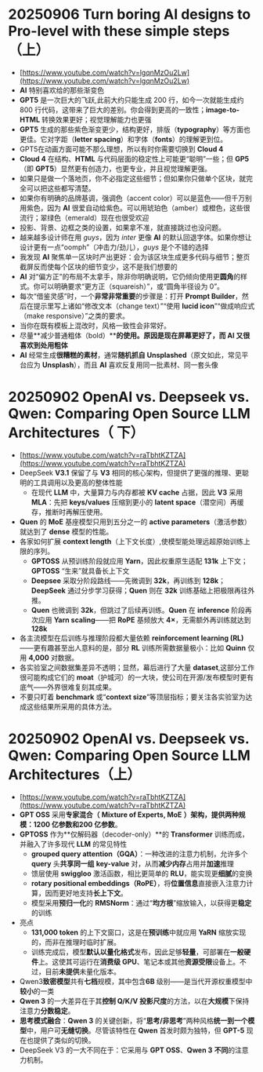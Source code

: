 # 20250906 Turn boring AI designs to Pro-level with these simple steps（上）
+ [https://www.youtube.com/watch?v=lgqnMzOu2Lw](https://www.youtube.com/watch?v=lgqnMzOu2Lw)
+ **AI** 特别喜欢给的那些渐变色
+ **GPT5** 是一次巨大的飞跃,此前大约只能生成 200 行，如今一次就能生成约 800 行代码，这带来了巨大的差别。你会得到更高的一致性；**image-to-HTML** 转换效果更好；视觉理解能力也更强
+ **GPT5** 生成的那些紫色渐变更少，结构更好，排版（**typography**）等方面也更佳。它对字距（**letter spacing**）和字体（**fonts**）的理解更到位。
+ GPT5在动画方面可能不那么理想，所以有时你需要切换到 **Cloud 4**
+ **Cloud 4** 在结构、**HTML** 与代码层面的稳定性上可能更“聪明”一些；但 **GP5**（即 **GPT5**）显然更有创造力，也更专业，并且视觉理解更强。
+ 如果只是做一个落地页，你不必指定这些细节；但如果你只做单个区块，就完全可以把这些都写清楚。
+ 如果你有明确的品牌基调，强调色（accent color）可以是蓝色——但千万别用紫色，因为 **AI** 很爱自动给紫色。可以用琥珀色（amber）或橙色，这些很流行；翠绿色（emerald）现在也很受欢迎
+ 投影、背景、边框之类的设置，如果拿不准，就直接跳过也没问题。
+ 越来越多设计师在用 _guys_，因为 _inter_ 更像 **AI** 的默认回退字体。如果你想让设计更有一点“oomph”（冲击力/劲儿），_guys_ 是个不错的选择
+ 我发现 **AI** 聚焦单一区块时产出更好：会为该区块生成更多代码与细节；整页截屏反而使每个区块的细节变少，这不是我们想要的
+ **AI** 对“偏方正”的布局不太拿手，除非你明确说明，它仍倾向使用更**圆角**的样式。你可以明确要求“更方正（squareish）”，或“圆角半径设为 0”。
+ 每次“借鉴灵感”时，一个**非常非常重要**的步骤是：打开 **Prompt Builder**，然后在提示里写上诸如“修改文本（change text）”“使用 **lucid icon**”“做成响应式（make responsive）”之类的要求。
+ 当你在既有模板上混改时，风格一致性会非常好。
+ 尽量**减少普通粗体（bold）****的使用。原因是现在屏幕更好了，而 ****AI**** 又很喜欢到处用粗体**
+ **AI** 经常生成**很糟糕的素材**，通常**随机抓自 Unsplashed**（原文如此，常见平台应为 **Unsplash**），而且 **AI** 喜欢反复用同一批素材、同一套头像

# 20250902 OpenAI vs. Deepseek vs. Qwen: Comparing Open Source LLM Architectures（ 下）
+ [https://www.youtube.com/watch?v=raTbhtKZTZA](https://www.youtube.com/watch?v=raTbhtKZTZA)
+ DeepSeek **V3.1** 保留了与 **V3** 相同的核心架构，但提供了更强的推理、更聪明的工具调用以及更高的整体性能
    - 在现代 **LLM** 中，大量算力与内存都被 **KV cache** 占据，因此 **V3** 采用 **MLA**：先把 **keys/values** 压缩到更小的 **latent space**（潜空间）再缓存，推断时再解压使用。
+ **Quen** 的 **MoE** 基座模型只用到五分之一的 **active parameters**（激活参数）就达到了 **dense** 模型的性能。
+ 各家如何扩展 **context length**（上下文长度）,使模型能处理远超原始训练上限的序列。
    - **GPTOSS** 从预训练阶段就应用 **Yarn**，因此权重原生适配 **131k** 上下文；**GPTOSS** “生来”就具备长上下文
    - **Deepsee** 采取分阶段路线——先微调到 **32k**，再训练到 **128k**；**DeepSeek** 通过分步学习获得；**Quen** 则在 **32k** 训练基础上把极限再往外推。
    - **Quen** 也微调到 **32k**，但跳过了后续再训练。**Quen** 在 **inference** 阶段再次应用 **Yarn scaling**——把 **RoPE** 基频放大 **4×**，无需额外再训练就达到 **128k**
+ 各主流模型在后训练与推理阶段都大量依赖 **reinforcement learning (RL)**——更有趣甚至出人意料的是，部分 **RL** 训练所需数据量极小：比如 **Quinn** 仅用 **4,000** 对数据。
+ 各实验室之间数据集差异不透明；显然，幕后进行了大量 **dataset**,这部分工作很可能构成它们的 **moat**（护城河）的一大块，使公司在开源/发布模型时更有底气——外界很难复刻其成果。
+ 不要只盯着 **benchmark** 或“**context size**”等顶层指标；要关注各实验室为达成这些结果所采用的具体方法。

# 20250902 OpenAI vs. Deepseek vs. Qwen: Comparing Open Source LLM Architectures（上）
+ [https://www.youtube.com/watch?v=raTbhtKZTZA](https://www.youtube.com/watch?v=raTbhtKZTZA)
+ **GPT OSS** 采用**专家混合（** **Mixture of Experts, MoE** **）****架构，提供两种规模：****1200 亿参数****和****200 亿参数**。
+ **GPTOSS** 作为**仅解码器（decoder-only）**的 **Transformer** 训练而成，并融入了许多现代 **LLM** 的常见特性
    - **grouped query attention（GQA）**：一种改进的注意力机制，允许多个 **query** 头**共享同一组** **key-value** 对，从而**减少内存**占用并**加速**推理
    - 馈层使用 **swiggloo** 激活函数，相比更简单的 **RLU**，能实现更**细腻**的变换
    - **rotary positional embeddings（RoPE）**，将**位置信息**直接嵌入注意力计算，因而更好地支持**长上下文**。
    - 模型采用**预归一化**的 **RMSNorm**：通过“**均方根**”缩放输入，以获得更**稳定**的训练
+ 亮点
    - **131,000 token** 的上下文窗口，这是在**预训练**中就应用 **YaRN** 缩放实现的，而非在推理时临时扩展。
    - 训练完成后，模型**默认以量化格式**发布，因此足够**轻量**，可部署在**一般硬件**上。这使其可运行在**消费级 GPU**、笔记本或其他**资源受限**设备上。不过，目前**未提供**未量化版本。
+ Qwen3**致密模型**共有**七档**规模，其中包含**6B** 级别——是当代开源权重模型中**较小**的一类
+ **Qwen 3** 的一大差异在于其**控制 Q/K/V 投影尺度**的方法，以在**大规模**下保持注意力**分数稳定**。
+ **思考模式融合**：**Qwen 3** 的关键创新，将“**思考/非思考**”两种风格**统一到一个模型**中，用户可**无缝切换**。尽管该特性在 **Qwen** 首发时颇为独特，但 **GPT-5** 现在也提供了类似的切换。
+ DeepSeek V3  的一大不同在于：它采用与 **GPT OSS**、**Qwen 3** **不同**的注意力机制。

